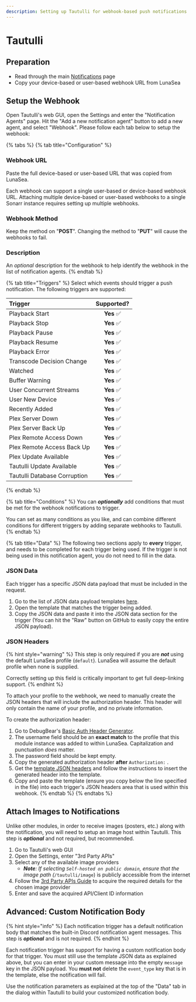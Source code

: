 ```yaml
---
description: Setting up Tautulli for webhook-based push notifications
---
```


# Tautulli

## Preparation

* Read through the main [Notifications](./) page
* Copy your device-based or user-based webhook URL from LunaSea

## Setup the Webhook

Open Tautulli's web GUI, open the Settings and enter the "Notification Agents" page. Hit the "Add a new notification agent" button to add a new agent, and select "Webhook". Please follow each tab below to setup the webhook:

{% tabs %}
{% tab title="Configuration" %}
### **Webhook URL**

Paste the full device-based or user-based URL that was copied from LunaSea.

Each webhook can support a single user-based or device-based webhook URL. Attaching multiple device-based or user-based webhooks to a single Sonarr instance requires setting up multiple webhooks.

### Webhook Method

Keep the method on "**POST**". Changing the method to "**PUT**" will cause the webhooks to fail.

### Description

An _optional_ description for the webhook to help identify the webhook in the list of notification agents.
{% endtab %}

{% tab title="Triggers" %}
Select which events should trigger a push notification. The following triggers are supported:

| Trigger | Supported? |
| :--- | :---: |
| Playback Start | **Yes**  ✅ |
| Playback Stop | **Yes**  ✅ |
| Playback Pause | **Yes**  ✅ |
| Playback Resume | **Yes**  ✅ |
| Playback Error | **Yes**  ✅ |
| Transcode Decision Change | **Yes**  ✅ |
| Watched | **Yes**  ✅ |
| Buffer Warning | **Yes**  ✅ |
| User Concurrent Streams | **Yes**  ✅ |
| User New Device | **Yes**  ✅ |
| Recently Added | **Yes**  ✅ |
| Plex Server Down | **Yes**  ✅ |
| Plex Server Back Up | **Yes**  ✅ |
| Plex Remote Access Down | **Yes**  ✅ |
| Plex Remote Access Back Up | **Yes**  ✅ |
| Plex Update Available | **Yes**  ✅ |
| Tautulli Update Available | **Yes**  ✅ |
| Tautulli Database Corruption | **Yes**  ✅ |
{% endtab %}

{% tab title="Conditions" %}
You can _**optionally**_ add conditions that must be met for the webhook notifications to trigger.

You can set as many conditions as you like, and can combine different conditions for different triggers by adding separate webhooks to Tautulli. 
{% endtab %}

{% tab title="Data" %}
The following two sections apply to **every** trigger, and needs to be completed for each trigger being used. If the trigger is not being used in this notification agent, you do not need to fill in the data.

### JSON Data

Each trigger has a specific JSON data payload that must be included in the request.

1. Go to the list of JSON data payload templates [here](https://github.com/CometTools/LunaSea-Notification-Relay/tree/master/data/tautulli).
2. Open the template that matches the trigger being added.
3. Copy the JSON data and paste it into the JSON data section for the trigger \(You can hit the "Raw" button on GitHub to easily copy the entire JSON payload\).

### JSON Headers

{% hint style="warning" %}
This step is only required if you are _**not**_ using the default LunaSea profile \(`default`\). LunaSea will assume the default profile when none is supplied.

Correctly setting up this field is critically important to get full deep-linking support.
{% endhint %}

To attach your profile to the webhook, we need to manually create the JSON headers that will include the authorization header. This header will only contain the name of your profile, and no private information.

To create the authorization header:

1. Go to DebugBear's [Basic Auth Header Generator](https://www.debugbear.com/basic-auth-header-generator).
2. The username field should be an **exact match** to the profile that this module instance was added to within LunaSea. Capitalization and punctuation _does_ matter.
3. The password field should be kept empty.
4. Copy the generated authorization header **after** `Authorization:` .
5. Get the [template JSON headers](https://github.com/CometTools/LunaSea-Notification-Relay/blob/master/data/tautulli/_header.jsonc) and follow the instructions to insert the generated header into the template.
6. Copy and paste the template \(ensure you copy below the line specified in the file\) into each trigger's JSON headers area that is used within this webhook.
{% endtab %}
{% endtabs %}

## Attach Images to Notifications

Unlike other modules, in order to receive images \(posters, etc.\) along with the notification, you will need to setup an image host within Tautulli. This step is _**optional**_ and not required, but recommended.

1. Go to Tautulli's web GUI
2. Open the Settings, enter "3rd Party APIs"
3. Select any of the available image providers
   * _**Note**: If selecting `Self-hosted on public domain`, ensure that the image path \(_`/tautulli/image`\) is publicly accessible from the internet
4. Follow the [3rd Party APIs Guide](https://github.com/Tautulli/Tautulli/wiki/3rd-Party-APIs-Guide) to acquire the required details for the chosen image provider
5. Enter and save the acquired API/Client ID information

## Advanced: Custom Notification Body

{% hint style="info" %}
Each notification trigger has a default notification body that matches the built-in Discord notification agent messages. This step is _**optional**_ and is not required.
{% endhint %}

Each notification trigger has support for having a custom notification body for that trigger. You must still use the template JSON data as explained above, but you can enter in your custom message into the empty `message` key in the JSON payload. You **must not** delete the `event_type` key that is in the template, else the notification will fail.

Use the notification parameters as explained at the top of the "Data" tab in the dialog within Tautulli to build your customized notification body.

